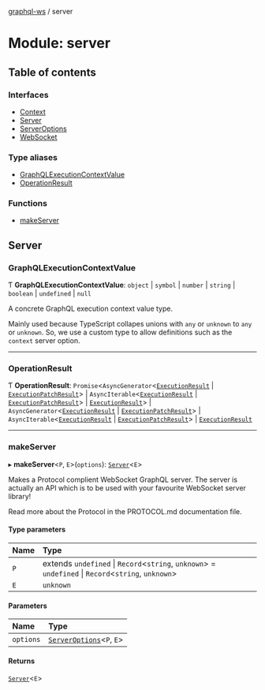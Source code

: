 [graphql-ws](../README.md) / server

# Module: server

## Table of contents

### Interfaces

- [Context](../interfaces/server.Context.md)
- [Server](../interfaces/server.Server.md)
- [ServerOptions](../interfaces/server.ServerOptions.md)
- [WebSocket](../interfaces/server.WebSocket.md)

### Type aliases

- [GraphQLExecutionContextValue](server.md#graphqlexecutioncontextvalue)
- [OperationResult](server.md#operationresult)

### Functions

- [makeServer](server.md#makeserver)

## Server

### GraphQLExecutionContextValue

Ƭ **GraphQLExecutionContextValue**: `object` \| `symbol` \| `number` \| `string` \| `boolean` \| `undefined` \| ``null``

A concrete GraphQL execution context value type.

Mainly used because TypeScript collapes unions
with `any` or `unknown` to `any` or `unknown`. So,
we use a custom type to allow definitions such as
the `context` server option.

___

### OperationResult

Ƭ **OperationResult**: `Promise`<`AsyncGenerator`<[`ExecutionResult`](../interfaces/common.ExecutionResult.md) \| [`ExecutionPatchResult`](../interfaces/common.ExecutionPatchResult.md)\> \| `AsyncIterable`<[`ExecutionResult`](../interfaces/common.ExecutionResult.md) \| [`ExecutionPatchResult`](../interfaces/common.ExecutionPatchResult.md)\> \| [`ExecutionResult`](../interfaces/common.ExecutionResult.md)\> \| `AsyncGenerator`<[`ExecutionResult`](../interfaces/common.ExecutionResult.md) \| [`ExecutionPatchResult`](../interfaces/common.ExecutionPatchResult.md)\> \| `AsyncIterable`<[`ExecutionResult`](../interfaces/common.ExecutionResult.md) \| [`ExecutionPatchResult`](../interfaces/common.ExecutionPatchResult.md)\> \| [`ExecutionResult`](../interfaces/common.ExecutionResult.md)

___

### makeServer

▸ **makeServer**<`P`, `E`\>(`options`): [`Server`](../interfaces/server.Server.md)<`E`\>

Makes a Protocol complient WebSocket GraphQL server. The server
is actually an API which is to be used with your favourite WebSocket
server library!

Read more about the Protocol in the PROTOCOL.md documentation file.

#### Type parameters

| Name | Type |
| :------ | :------ |
| `P` | extends `undefined` \| `Record`<`string`, `unknown`\> = `undefined` \| `Record`<`string`, `unknown`\> |
| `E` | `unknown` |

#### Parameters

| Name | Type |
| :------ | :------ |
| `options` | [`ServerOptions`](../interfaces/server.ServerOptions.md)<`P`, `E`\> |

#### Returns

[`Server`](../interfaces/server.Server.md)<`E`\>
